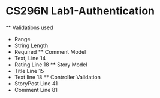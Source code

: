 # CS296N Lab1-Authentication
** Validations used
  * Range
  * String Length
  * Required
** Comment Model
  * Text, Line 14
  * Rating Line 18
** Story Model
  * Title Line 15
  * Text line 18
** Controller Validation
  * StoryPost Line 41
  * Comment Line 81
  
